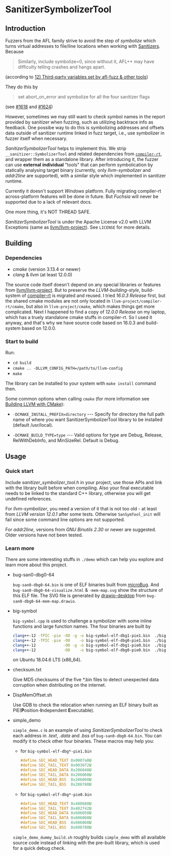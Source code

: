 # SanitizerSymbolizerTool

## Introduction

Fuzzers from the AFL family strive to avoid the step of *symbolize* which turns virtual addresses to file/line locations when working with [Sanitizers](https://github.com/google/sanitizers). Because

> Similarly, include symbolize=0, since without it, AFL++ may have difficulty telling crashes and hangs apart.

(according to [12) Third-party variables set by afl-fuzz & other tools](https://aflplus.plus/docs/env_variables/))

They do this by

> set abort_on_error and symbolize for all the four sanitizer flags

(see [#1618](https://github.com/AFLplusplus/AFLplusplus/discussions/1618) and [#1624](https://github.com/AFLplusplus/AFLplusplus/issues/1624))

However, sometimes we may still want to check symbol names in the report provided by sanitizer when fuzzing, such as utilizing backtrace info as feedback. 
One possibe way to do this is symbolizing addresses and offsets data outside of sanitizer runtime linked in fuzz target, 
i.e., use symbolizer in fuzzer itself when necessary.

*SanitizerSymbolizerTool* helps to implement this. 
We strip `__sanitizer::SymbolizerTool` and related dependencies from [`compiler-rt`](https://github.com/llvm/llvm-project/tree/main/compiler-rt), 
and wrapper them as a standalone library. After introducing it, the fuzzer can use **external** **individual** "tools" that can perform symbolication
by statically analysing target binary (currently, only *llvm-symbolizer* and *addr2line* are supported), with a similar style which implemented in sanitizer runtime.

Currently it doesn't support *Windows* platform. Fully migrating compiler-rt across-platform features will be done in future. But *Fuchsia* will never be supported due to a lack of relevant docs.

One more thing, it's NOT THREAD SAFE.

*SanitizerSymbolizerTool* is under the Apache License v2.0 with LLVM Exceptions (same as [llvm/llvm-project](https://github.com/llvm/llvm-project)). 
See `LICENSE` for more details.

## Building

### Dependencies

 - *cmake* (version 3.13.4 or newer)
 - *clang* & *llvm* (at least 12.0.0)

The source code itself doesn't depend on any special libraries or features from [llvm/llvm-project](https://github.com/llvm/llvm-project). 
But to preserve the *LLVM-building-style*, build-system of [compiler-rt](https://github.com/llvm/llvm-project/tree/main/compiler-rt) is migrated and reused. 
I tried *16.0.3 Release* first, but the shared cmake modules are not only located in `llvm-project/compiler-rt/cmake`, but also in `llvm-project/cmake`, which makes things get more complicated. Next I happened to find a copy of *12.0.0 Release* on my laptop, which has a truely standalone cmake stuffs in compiler-rt. So I used it anyway, and that's why we have source code based on 16.0.3 and build-system based on 12.0.0.

### Start to build

Run:
 * `cd build`
 * `cmake .. -DLLVM_CONFIG_PATH=/path/to/llvm-config`
 * `make`

The library can be installed to your system with `make install` command then.

Some common options when calling `cmake` (for more information see [Building LLVM with CMake](https://llvm.org/docs/CMake.html)):

 * `-DCMAKE_INSTALL_PREFIX=directory` --- Specify for directory the full path name of where you want SanitizerSymbolizerTool library to be installed (default /usr/local).

 * `-DCMAKE_BUILD_TYPE=type` --- Valid options for type are Debug, Release, RelWithDebInfo, and MinSizeRel. Default is Debug.

## Usage

### Quick start

Include *sanitizer_symbolizer_tool.h* in your project, use those APIs and link with the library built before when compiling.
Also your final executable needs to be linked to the standard C++ library, otherwise you will get undefined references.

For *llvm-symbolizer*, you need a version of it that is not too old - at least from *LLVM version 12.0.1* after some tests. Otherwise `SanSymTool_init` will fail since some command line options are not supported.

For *addr2line*, versions from *GNU Binutils 2.30* or newer are suggested. Older versions have not been tested.

### Learn more

There are some interesting stuffs in `./demo` which can help you explore and learn more about this project.

 - bug-san0-dbg0-64

   `bug-san0-dbg0-64.bin` is one of ELF binaries built from [microBug](https://github.com/SonicStark/microBug). And `bug-san0-dbg0-64-visualize.html` & `-mem-map.svg` show the structure of this ELF file. The SVG file is generated by [drawio-desktop](https://github.com/jgraph/drawio-desktop) from `bug-san0-dbg0-64-mem-map.drawio`.

 - big-symbol

   `big-symbol.cpp` is used to challenge a symbolizer with some inline functions and large function names. The four binaries are built by
   ```bash
   clang++-12 -fPIC -pie -O0 -g -o big-symbol-elf-dbg1-pie1.bin  ./big-symbol.cpp;
   clang++-12 -fPIC -pie -O0    -o big-symbol-elf-dbg0-pie1.bin  ./big-symbol.cpp;
   clang++-12            -O0 -g -o big-symbol-elf-dbg1-pie0.bin  ./big-symbol.cpp;
   clang++-12            -O0    -o big-symbol-elf-dbg0-pie0.bin  ./big-symbol.cpp;
   ```
   on Ubuntu 18.04.6 LTS (x86_64).

 - checksum.txt

   Give MD5 checksums of the five *.bin files to detect unexpected data corruption when distributing on the internet.

 - DispMemOffset.sh

   Use GDB to check the relocation when running an ELF binary built as PIE(**P**osition-**I**ndependent **E**xecutable).

 - simple_demo
   
   `simple_demo.c` is an example of using *SanitizerSymbolizerTool* to check each address in *.text*, *.data* and *.bss* of `bug-san0-dbg0-64.bin`. 
   You can modify it to check other four binaries. These macros may help you:
    - for `big-symbol-elf-dbg*-pie1.bin`
      ```c
      #define SEC_HEAD_TEXT 0x0007a0U
      #define SEC_TAIL_TEXT 0x003072U
      #define SEC_HEAD_DATA 0x206048U
      #define SEC_TAIL_DATA 0x206060U
      #define SEC_HEAD_BSS  0x206060U
      #define SEC_TAIL_BSS  0x208780U
      ```
    - for `big-symbol-elf-dbg*-pie0.bin`
      ```c
      #define SEC_HEAD_TEXT 0x400680U
      #define SEC_TAIL_TEXT 0x402f42U
      #define SEC_HEAD_DATA 0x606050U
      #define SEC_TAIL_DATA 0x606060U
      #define SEC_HEAD_BSS  0x606060U
      #define SEC_TAIL_BSS  0x608780U
      ```
   `simple_demo_dummy_build.sh` roughly builds `simple_demo` with all available source code instead of linking with the pre-built library, which is used for a quick debug check.